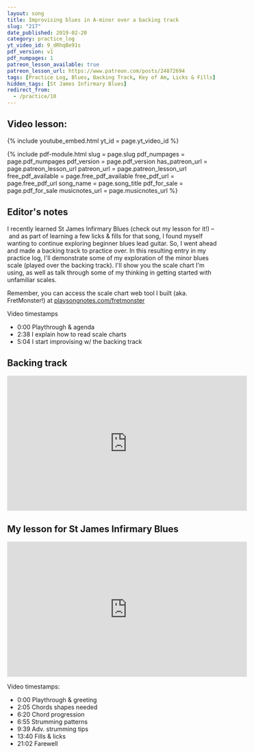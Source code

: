 ```yaml
---
layout: song
title: Improvising blues in A-minor over a backing track
slug: "217"
date_published: 2019-02-20
category: practice_log
yt_video_id: 9_dRhqBe91s
pdf_version: v1
pdf_numpages: 1
patreon_lesson_available: true
patreon_lesson_url: https://www.patreon.com/posts/24872694
tags: [Practice Log, Blues, Backing Track, Key of Am, Licks & Fills]
hidden_tags: [St James Infirmary Blues]
redirect_from:
  - /practice/10
---
```


## Video lesson:

{% include youtube_embed.html yt_id = page.yt_video_id %}


{% include pdf-module.html slug = page.slug pdf_numpages = page.pdf_numpages pdf_version = page.pdf_version has_patreon_url = page.patreon_lesson_url patreon_url = page.patreon_lesson_url free_pdf_available = page.free_pdf_available free_pdf_url = page.free_pdf_url song_name = page.song_title pdf_for_sale = page.pdf_for_sale musicnotes_url = page.musicnotes_url %}

## Editor's notes

I recently learned St James Infirmary Blues (check out my lesson for it!) – and as part of learning a few licks & fills for that song, I found myself wanting to continue exploring beginner blues lead guitar. So, I went ahead and made a backing track to practice over. In this resulting entry in my practice log, I'll demonstrate some of my exploration of the minor blues scale (played over the backing track). I'll show you the scale chart I'm using, as well as talk through some of my thinking in getting started with unfamiliar scales.

Remember, you can access the scale chart web tool I built (aka. FretMonster!) at [playsongnotes.com/fretmonster](http://playsongnotes.com/fretmonster)

Video timestamps

- 0:00 Playthrough & agenda
- 2:38  I explain how to read scale charts 
- 5:04  I start improvising w/ the backing track

## Backing track

<iframe width="560" height="315" src="https://www.youtube.com/embed/1pdI3_nqJO8?showinfo=0" frameborder="0" allowfullscreen></iframe>

## My lesson for St James Infirmary Blues

<iframe width="560" height="315" src="https://www.youtube.com/embed/PJyM26qPOHg?showinfo=0" frameborder="0" allowfullscreen></iframe>

Video timestamps:

- 0:00 Playthrough & greeting
- 2:05 Chords shapes needed
- 6:20 Chord progression
- 6:55 Strumming patterns
- 9:39 Adv. strumming tips
- 13:40 Fills & licks
- 21:02 Farewell



<!-- Coming soon! -->

<!-- Coming soon! -->
